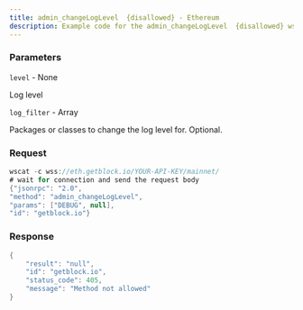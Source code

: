 ```yaml
---
title: admin_changeLogLevel  {disallowed} - Ethereum
description: Example code for the admin_changeLogLevel  {disallowed} ws method. Сomplete guide on how to use admin_changeLogLevel  {disallowed} ws in GetBlock.io Web3 documentation.
---
```


### Parameters


`level` - None

Log level

`log_filter` - Array

Packages or classes to change the log level for. Optional.

### Request

``` java
wscat -c wss://eth.getblock.io/YOUR-API-KEY/mainnet/ 
# wait for connection and send the request body 
{"jsonrpc": "2.0",
"method": "admin_changeLogLevel",
"params": ["DEBUG", null],
"id": "getblock.io"}
```

###  Response

``` java
{
    "result": "null",
    "id": "getblock.io",
    "status_code": 405,
    "message": "Method not allowed"
}
```

